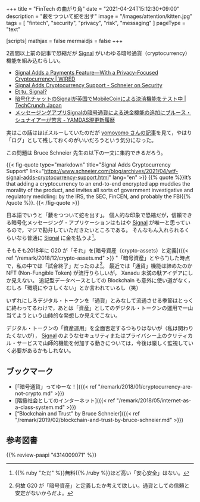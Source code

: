 +++
title = "FinTech の曲がり角"
date =  "2021-04-24T15:12:30+09:00"
description = "藪をつついて蛇を出す"
image = "/images/attention/kitten.jpg"
tags = [ "fintech", "security", "privacy", "risk", "messaging" ]
pageType = "text"

[scripts]
  mathjax = false
  mermaidjs = false
+++

2週間以上前の記事で恐縮だが [Signal] がいわゆる暗号通貨（cryptocurrency）機能を組み込むらしい。

- [Signal Adds a Payments Feature—With a Privacy-Focused Cryptocurrency | WIRED](https://www.wired.com/story/signal-mobilecoin-payments-messaging-cryptocurrency/)
- [Signal Adds Cryptocurrency Support - Schneier on Security](https://www.schneier.com/blog/archives/2021/04/wtf-signal-adds-cryptocurrency-support.html)
- [Et tu, Signal?](https://www.stephendiehl.com/blog/signal.html)
- [暗号化チャットのSignalが英国でMobileCoinによる決済機能をテスト中  |  TechCrunch Japan](https://jp.techcrunch.com/2021/04/07/2021-04-06-signal-tests-payments-in-the-uk-using-mobilecoin/)
- [メッセージングアプリSignalの暗号通貨による送金機能の追加にブルース・シュナイアーが苦言 - YAMDAS現更新履歴](https://yamdas.hatenablog.com/entry/20210412/signal-cryptcurrency)

実はこの話はほぼスルーしていたのだが [yomoyomo さんの記事](https://yamdas.hatenablog.com/entry/20210412/signal-cryptcurrency "メッセージングアプリSignalの暗号通貨による送金機能の追加にブルース・シュナイアーが苦言 - YAMDAS現更新履歴")を見て，やはり「ログ」として残しておくのがいいだろうという気分になった。

この問題は Bruce Schneier 先生の以下の一文に集約できるだろう。

{{< fig-quote type="markdown" title="Signal Adds Cryptocurrency Support" link="https://www.schneier.com/blog/archives/2021/04/wtf-signal-adds-cryptocurrency-support.html" lang="en" >}}
{{% quote %}}It’s that adding a cryptocurrency to an end-to-end encrypted app muddies the morality of the product, and invites all sorts of government investigative and regulatory meddling: by the IRS, the SEC, FinCEN, and probably the FBI{{% /quote %}}.
{{< /fig-quote >}}

日本語でいうと「藪をつついて蛇を出す」。
個人的な印象で恐縮だが，信頼できる暗号化メッセージング・アプリケーションはもはや [Signal] が唯一と思っているので，マジで勘弁していただきたいところである。
そんなもん入れられるくらいなら普通に [Signal] に金を払うよ[^sec1]。

[^sec1]: {{% ruby "ただ" %}}無料{{% /ruby %}}ほど高い「安心安全」はない。

そもそも2018年に G20 が「それ」を[暗号資産（crypto-assets）と定義]({{< ref "/remark/2018/12/crypto-assets.md" >}} "「暗号資産」とやら")した時点で，私の中では「試合終了」だったのよ[^curr1]。
最近では「通貨」機能は諦めたのか NFT (Non-Fungible Token) が流行りらしいが， Xanadu 未満の駄アイデアにしか見えない。
追記型データベースとしての Blockchain も意外に使い道がなく，むしろ「環境にやさしくない」とか言われているし（笑）

[^curr1]: 何故 G20 が「暗号資産」と定義したか考えて欲しい。通貨としての信頼と安定がないからだよ。

いずれにしろデジタル・トークンを「通貨」とみなして流通させる季節はとっくに終わってるわけで，あとは「資産」としてのデジタル・トークンの運用で一山当てようという山師的な発想しか見えてこない。

デジタル・トークンの「資産運用」を全面否定するつもりはないが（私は関わりたくないが）， [Signal] のようなセキュリティまたはプライバシー上のクリティカル・サービスで山師的機能を付加する動きについては，今後は厳しく監視していく必要があるかもしれない。

## ブックマーク

- [「暗号通貨」ってゆーな！]({{< ref "/remark/2018/01/cryptocurrency-are-not-crypto.md" >}})
- [階級社会としてのインターネット]({{< ref "/remark/2018/05/internet-as-a-class-system.md" >}})
- [“Blockchain and Trust” by Bruce Schneier]({{< ref "/remark/2019/02/blockchain-and-trust-by-bruce-schneier.md" >}})

[Signal]: https://signal.org/

## 参考図書

{{% review-paapi "4314009071" %}} <!-- 暗号化 プライバシーを救った反乱者たち -->
